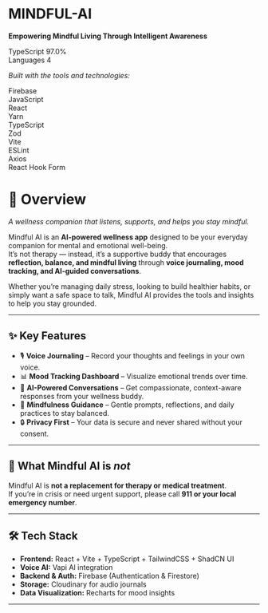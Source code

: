 # MINDFUL-AI

**Empowering Mindful Living Through Intelligent Awareness**

TypeScript 97.0%  
Languages 4  

*Built with the tools and technologies:*
     
Firebase  
JavaScript  
React  
Yarn  
TypeScript  
Zod  
Vite  
ESLint  
Axios  
React Hook Form

# 🌿 Overview
*A wellness companion that listens, supports, and helps you stay mindful.*  

Mindful AI is an **AI-powered wellness app** designed to be your everyday companion for mental and emotional well-being.  
It’s not therapy — instead, it’s a supportive buddy that encourages **reflection, balance, and mindful living** through **voice journaling, mood tracking, and AI-guided conversations**.  

Whether you’re managing daily stress, looking to build healthier habits, or simply want a safe space to talk, Mindful AI provides the tools and insights to help you stay grounded.  

---

## ✨ Key Features  
- 🎙️ **Voice Journaling** – Record your thoughts and feelings in your own voice.  
- 📊 **Mood Tracking Dashboard** – Visualize emotional trends over time.  
- 🤖 **AI-Powered Conversations** – Get compassionate, context-aware responses from your wellness buddy.  
- 🧘 **Mindfulness Guidance** – Gentle prompts, reflections, and daily practices to stay balanced.  
- 🔒 **Privacy First** – Your data is secure and never shared without your consent.  

---

## 🚫 What Mindful AI is *not*  
Mindful AI is **not a replacement for therapy or medical treatment**.  
If you’re in crisis or need urgent support, please call **911 or your local emergency number**.  

---

## 🛠️ Tech Stack  
- **Frontend:** React + Vite + TypeScript + TailwindCSS + ShadCN UI  
- **Voice AI:** Vapi AI integration  
- **Backend & Auth:** Firebase (Authentication & Firestore)  
- **Storage:** Cloudinary for audio journals  
- **Data Visualization:** Recharts for mood insights  

---
